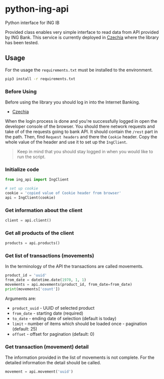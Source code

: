 # python-ing-api

Python interface for ING IB

Provided class enables very simple interface to read data from API 
provided by ING Bank. This service is currently deployed in 
[Czechia](https://ib.ing.cz/transactional-cz/) where the library 
has been tested.

## Usage

For the usage the `requirements.txt` must be installed to the 
environment.
```bash
pip3 install -r requirements.txt
```

### Before Using
Before using the library you should log in into the Internet Banking.
- [Czechia](https://ib.ing.cz/transactional-cz/)

When the login process is done and you're successfully logged in open 
the developer console of the browser. You should there network requests 
and take of of the requests going to bank API. It should contain the 
`/rest` part in the path. Then, find `Request headers` and there 
the `Cookie` header. Copy the whole value of the header and use it to
 set up the `IngClient`. 
 
> Keep in mind that you should stay logged in when you would like to
 run the script. 

### Initialize code
```python
from ing_api import IngClient

# set up cookie
cookie = 'copied value of Cookie header from browser'
api = IngClient(cookie)
```

### Get information about the client
```python
client = api.client()
```

### Get all products of the client
```python
products = api.products()
```

### Get list of transactions (movements)
In the terminology of the API the transactions are called movements.  

```python
product_id = 'uuid'
from_date = datetime.date(1970, 1, 1)
movements = api.movements(product_id, from_date=from_date)
print(movements['count'])
```

Arguments are:
- `product_uuid` - UUID of selected product
- `from_date` - starting date (required)
- `to_date` - ending date of selection (default is today)
- `limit` - number of items which should be loaded once - pagination (default: 25)
- `offset` - offset for pagination (default: 0)

### Get transaction (movement) detail
The information provided in the list of movements is not complete. For 
the detailed information the detail should be called.

```python
movement = api.movement('uuid')
```
